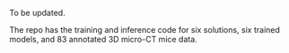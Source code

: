To be updated.

The repo  has the training and inference code for six solutions, six trained models, and 83 annotated 3D micro-CT mice data.
